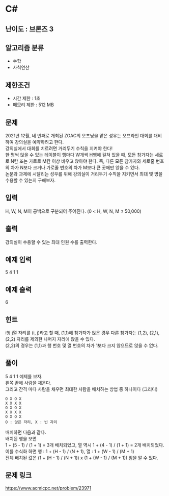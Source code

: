 # C#

## 난이도 : 브론즈 3

## 알고리즘 분류
  - 수학
  - 사칙연산

## 제한조건
  - 시간 제한 : 1초
  - 메모리 제한 : 512 MB

## 문제
2021년 12월, 네 번째로 개최된 ZOAC의 오프닝을 맡은 성우는 오프라인 대회를 대비하여 강의실을 예약하려고 한다.<br/>
강의실에서 대회를 치르려면 거리두기 수칙을 지켜야 한다!<br/>
한 명씩 앉을 수 있는 테이블이 행마다 W개씩 H행에 걸쳐 있을 때, 모든 참가자는 세로로 N칸 또는 가로로 M칸 이상 비우고 앉아야 한다. 즉, 다른 모든 참가자와 세로줄 번호의 차가 N보다 크거나 가로줄 번호의 차가 M보다 큰 곳에만 앉을 수 있다.<br/>
논문과 과제에 시달리는 성우를 위해 강의실이 거리두기 수칙을 지키면서 최대 몇 명을 수용할 수 있는지 구해보자.<br/>

## 입력
H, W, N, M이 공백으로 구분되어 주어진다. (0 < H, W, N, M ≤ 50,000)<br/>

## 출력
강의실이 수용할 수 있는 최대 인원 수를 출력한다.<br/>

## 예제 입력
5 4 1 1<br/>

## 예제 출력
6<br/>

## 힌트
i행 j열 자리를 (i, j)라고 할 때, (1,1)에 참가자가 앉은 경우 다른 참가자는 (1,2), (2,1), (2,2) 자리를 제외한 나머지 자리에 앉을 수 있다.<br/>
(2,2)의 경우는 (1,1)과 행 번호 및 열 번호의 차가 1보다 크지 않으므로 앉을 수 없다.<br/>

## 풀이
5 4 1 1 예제를 보자.<br/>
왼쪽 끝에 사람을 채운다.<br/>
그리고 간격 마다 사람을 채우면 최대한 사람을 배치하는 방법 중 하나이다 (그리디)<br/>

	O X O X
	X X X X
	O X O X
	X X X X
	O X O X
	O : 앉은 자리, X : 빈 자리

배치하면 다음과 같다.<br/>
배치된 행을 보면<br/>
1 + (5 - 1) / (1 + 1) = 3개 배치되었고, 열 역시 1 + (4 - 1) / (1 + 1) = 2개 배치되었다.<br/>
이를 수식화 하면 행 : 1 + (H - 1) / (N + 1), 열 : 1 + (W - 1) / (M + 1)<br/>
전체 배치된 값은 (1 + (H - 1) / (N + 1)) x (1 + (W - 1) / (M + 1)) 임을 알 수 있다.<br/>

## 문제 링크
https://www.acmicpc.net/problem/23971